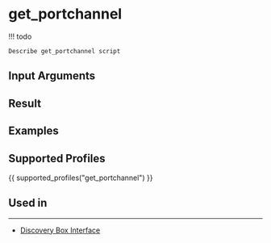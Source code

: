 

# get_portchannel

<!-- prettier-ignore -->
!!! todo

    Describe get_portchannel script

## Input Arguments

## Result

## Examples

## Supported Profiles

{{ supported_profiles("get_portchannel") }}

## Used in
-------
* [Discovery Box Interface](../../../admin/reference/discovery/box/interface.md)
